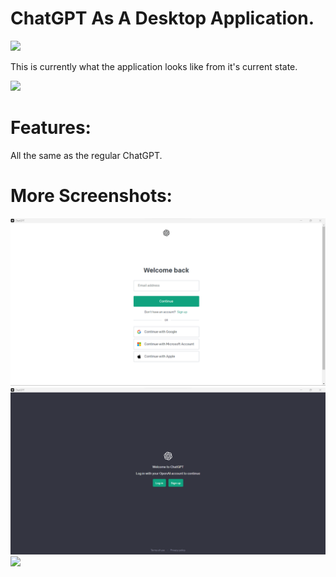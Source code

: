 # ChatGPT As A Desktop Application.
<img src="ChatGPT Logo.ico">

This is currently what the application looks like from it's current state.

<img src="ChatGPT Desktop Application Main Page Image .png">

# Features:
All the same as the regular ChatGPT. 
# More Screenshots:
<img src="ChatGPT Desktop Application Sign In Image .png">
<img src="ChatGPT Desktop Application Login Image .png">
<img src="ChatGPT Desktop Application Main Page Image .png">
